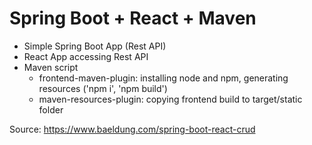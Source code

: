 # Spring Boot + React + Maven

- Simple Spring Boot App (Rest API)
- React App accessing Rest API 
- Maven script 
  - frontend-maven-plugin: installing node and npm, generating resources ('npm i', 'npm build')
  - maven-resources-plugin: copying frontend build to target/static folder

Source: https://www.baeldung.com/spring-boot-react-crud